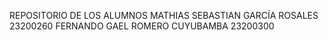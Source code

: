 REPOSITORIO DE LOS ALUMNOS
MATHIAS SEBASTIAN GARCÍA ROSALES 23200260 
FERNANDO GAEL ROMERO CUYUBAMBA 23200300 
